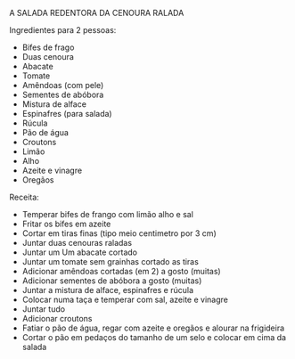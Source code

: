 A SALADA REDENTORA DA CENOURA RALADA

Ingredientes para 2 pessoas:
- Bifes de frago
- Duas cenoura
- Abacate
- Tomate
- Amêndoas (com pele)
- Sementes de abóbora
- Mistura de alface
- Espinafres (para salada)
- Rúcula
- Pão de água
- Croutons
- Limão
- Alho
- Azeite e vinagre
- Oregãos

Receita:
- Temperar bifes de frango com limão alho e sal
- Fritar os bifes em azeite
- Cortar em tiras finas (tipo meio centimetro por 3 cm)
- Juntar duas cenouras raladas
- Juntar um Um abacate cortado 
- Juntar um tomate sem grainhas cortado as tiras 
- Adicionar amêndoas cortadas (em 2) a gosto (muitas)
- Adicionar sementes de abóbora a gosto (muitas)
- Juntar a mistura de alface, espinafres e rúcula 
- Colocar numa taça e temperar com sal, azeite e vinagre
- Juntar tudo
- Adicionar croutons 
- Fatiar o pão de água, regar com azeite e oregãos e alourar na frigideira 
- Cortar o pão em pedaços do tamanho de um selo e colocar em cima da salada
